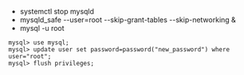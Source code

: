 - systemctl stop mysqld
- mysqld_safe --user=root --skip-grant-tables --skip-networking &
- mysql -u root 
```
mysql> use mysql;
mysql> update user set password=password("new_password") where user="root"; 
mysql> flush privileges;
```
